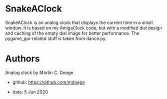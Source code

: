 # SnakeAClock

SnakeAClock is an analog clock that displays the current time in a small window. It is based on my AmigaClock code, but with a modified dial design and caching of the empty dial image for better performance. The pygame_gui-related stuff is taken from dance.py.

# Authors

Analog clock by Martin C. Doege

+ github: https://github.com/mdoege

+ date: 5 Jun 2020
